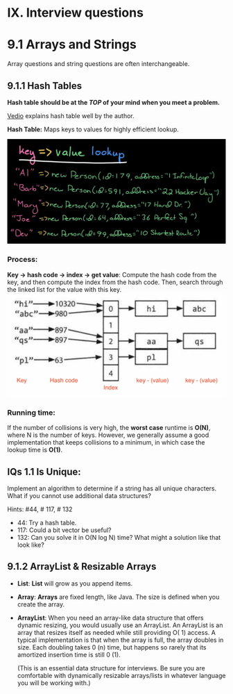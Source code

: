 # IX.  Interview questions

# **9.1 Arrays and Strings**

Array questions and string questions are often interchangeable.

## 9.1.1 Hash Tables

**Hash table should be at the ***TOP*** of your mind when you meet a problem.**

[Vedio](https://www.youtube.com/watch?v=shs0KM3wKv8&list=PLI1t_8YX-Apv-UiRlnZwqqrRT8D1RhriX&index=13) explains hash table well by the author.

**Hash Table:** Maps keys to values for highly efficient lookup.

<img src="img/9.1hashtable.png" />

### Process:

**Key -> hash code -> index -> get value**:
Compute the hash code from the key, and then compute the index from the hash code. Then, search through the linked list for the value with this key.
<img src="img/9.1hashtable2.png"/>

### Running time:

If the number of collisions is very high, the **worst case** runtime is **O(N)**, where N is the number of keys. However, we generally assume a good implementation that keeps collisions to a minimum, in which case the lookup time is **O(1)**.

## **IQs 1.1 Is Unique**: 
Implement an algorithm to determine if a string has all unique characters. What if you cannot use additional data structures?

Hints: #44, # 117, # 132

- 44: Try a hash table.
- 117: Could a bit vector be useful?
- 132: Can you solve it in O(N log N) time? What might a solution like that look like?

## 9.1.2 ArrayList & Resizable Arrays

- **List**: 
**List** will grow as you append items.

- **Array**: 
**Arrays** are fixed length, like Java. The size is defined when you create the array.

- **ArrayList**: When you need an array-like data structure that offers dynamic resizing, you would usually use an ArrayList. An ArrayList is an array that resizes itself as needed while still providing O( 1) access. A typical implementation is that when the array is full, the array doubles in size. Each doubling takes 0 (n) time, but happens so rarely that its amortized insertion time is still 0 (1).
  
    (This is an essential data structure for interviews. Be sure you are comfortable with dynamically resizable arrays/lists in whatever language you will be working with.)